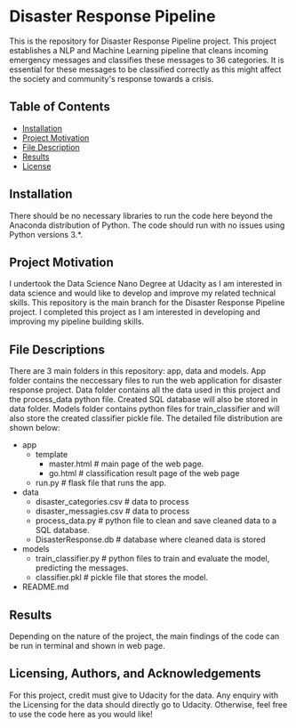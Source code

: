 # Disaster Response Pipeline
This is the repository for Disaster Response Pipeline project. This project establishes a NLP and Machine Learning pipeline that cleans incoming emergency messages and classifies these messages to 36 categories. It is essential for these messages to be classified correctly as this might affect the society and community's response towards a crisis.

## Table of Contents

  * [Installation](#Installation)
  * [Project Motivation](#Project-Motivation)
  * [File Description](#File-Description)
  * [Results](#Results)
  * [License](#license)

## Installation
There should be no necessary libraries to run the code here beyond the Anaconda distribution of Python. The code should run with no issues using Python versions 3.*. 

## Project Motivation
I undertook the Data Science Nano Degree at Udacity as I am interested in data science and would like to develop and improve my related technical skills. This repository is the main branch for the Disaster Response Pipeline project. I completed this project as I am interested in developing and improving my pipeline building skills.

## File Descriptions
There are 3 main folders in this repository: app, data and models. App folder contains the neccessary files to run the web application for disaster response project. Data folder contains all the data used in this project and the process_data python file. Created SQL database will also be stored in data folder. Models folder contains python files for train_classifier and will also store the created classifier pickle file. The detailed file distribution are shown below:

 * app
   - template
     * master.html # main page of the web page.
     * go.html # classification result page of the web page
   - run.py # flask file that runs the app.
 * data
   - disaster_categories.csv # data to process
   - disaster_messagies.csv # data to process
   - process_data.py # python file to clean and save cleaned data to a SQL database.
   - DisasterResponse.db # database where cleaned data is stored
 * models
   - train_classifier.py # python files to train and evaluate the model, predicting the messages.
   - classifier.pkl # pickle file that stores the model.
 * README.md


## Results
Depending on the nature of the project, the main findings of the code can be run in terminal and shown in web page.

## Licensing, Authors, and Acknowledgements
For this project, credit must give to Udacity for the data. Any enquiry with the Licensing for the data should directly go to Udacity. Otherwise, feel free to use the code here as you would like! 
